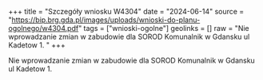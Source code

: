 +++
title = "Szczegóły wniosku W4304"
date = "2024-06-14"
source = "https://bip.brg.gda.pl/images/uploads/wnioski-do-planu-ogolnego/w4304.pdf"
tags = ["wnioski-ogolne"]
geolinks = []
raw = "Nie wprowadzanie zmian w zabudowie dla SOROD Komunalnik w Gdansku ul Kadetow 1. "
+++

Nie wprowadzanie zmian w zabudowie dla SOROD Komunalnik w Gdansku ul
Kadetow 1.




